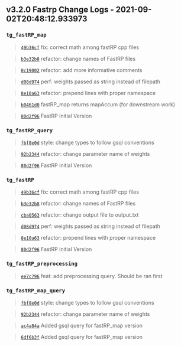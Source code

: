 
## v3.2.0 Fastrp Change Logs - 2021-09-02T20:48:12.933973

### `tg_fastRP_map`

> [`49b36cf`](https://github.com/tigergraph/gsql-graph-algorithms/commit/49b36cf786252ac978e728990a5fda073e57ad1f) fix: correct math among fastRP cpp files

> [`b3e32b8`](https://github.com/tigergraph/gsql-graph-algorithms/commit/b3e32b8a1c7a508421f5d2709cd8baa5a146beb5) refactor: change names of FastRP files

> [`0c19002`](https://github.com/tigergraph/gsql-graph-algorithms/commit/0c190022bcbf734cdc5016ab92e7b170bc4a4ee9) refactor: add more informative comments

> [`d08d974`](https://github.com/tigergraph/gsql-graph-algorithms/commit/d08d97485ccf9054a74ce2a75019b3a529e9080f) perf: weights passed as string instead of filepath

> [`8e10a63`](https://github.com/tigergraph/gsql-graph-algorithms/commit/8e10a634e8deef39eb1d77e2810871cfc5722e1f) refactor: prepend lines with proper namespace

> [`b0461d0`](https://github.com/tigergraph/gsql-graph-algorithms/commit/b0461d0473c38c2804dfe85b0a289f7f8c6e9ad7) fastRP_map returns mapAccum (for downstream work)

> [`80d2f96`](https://github.com/tigergraph/gsql-graph-algorithms/commit/80d2f96adb21242523a21a5b9ed8734750f5a19d) FastRP initial Version

### `tg_fastRP_query`

> [`fbf8e0d`](https://github.com/tigergraph/gsql-graph-algorithms/commit/fbf8e0d948ef61af5590b8f9398be9f5196245be) style: change types to follow gsql conventions

> [`92b2344`](https://github.com/tigergraph/gsql-graph-algorithms/commit/92b2344978452b4ae2af6c3d2a8200fa40d11f9e) refactor: change parameter name of weights

> [`80d2f96`](https://github.com/tigergraph/gsql-graph-algorithms/commit/80d2f96adb21242523a21a5b9ed8734750f5a19d) FastRP initial Version

### `tg_fastRP`

> [`49b36cf`](https://github.com/tigergraph/gsql-graph-algorithms/commit/49b36cf786252ac978e728990a5fda073e57ad1f) fix: correct math among fastRP cpp files

> [`b3e32b8`](https://github.com/tigergraph/gsql-graph-algorithms/commit/b3e32b8a1c7a508421f5d2709cd8baa5a146beb5) refactor: change names of FastRP files

> [`cba0563`](https://github.com/tigergraph/gsql-graph-algorithms/commit/cba05634fc0115b80f4d7544b248416410138fb2) refactor: change output file to output.txt

> [`d08d974`](https://github.com/tigergraph/gsql-graph-algorithms/commit/d08d97485ccf9054a74ce2a75019b3a529e9080f) perf: weights passed as string instead of filepath

> [`8e10a63`](https://github.com/tigergraph/gsql-graph-algorithms/commit/8e10a634e8deef39eb1d77e2810871cfc5722e1f) refactor: prepend lines with proper namespace

> [`80d2f96`](https://github.com/tigergraph/gsql-graph-algorithms/commit/80d2f96adb21242523a21a5b9ed8734750f5a19d) FastRP initial Version

### `tg_fastRP_preprocessing`

> [`ee7c796`](https://github.com/tigergraph/gsql-graph-algorithms/commit/ee7c796636c78fafe23951d3c5a49fe8189e71af) feat: add preprocessing query. Should be ran first

### `tg_fastRP_map_query`

> [`fbf8e0d`](https://github.com/tigergraph/gsql-graph-algorithms/commit/fbf8e0d948ef61af5590b8f9398be9f5196245be) style: change types to follow gsql conventions

> [`92b2344`](https://github.com/tigergraph/gsql-graph-algorithms/commit/92b2344978452b4ae2af6c3d2a8200fa40d11f9e) refactor: change parameter name of weights

> [`ac4a84a`](https://github.com/tigergraph/gsql-graph-algorithms/commit/ac4a84a1bdac3806ff481e3f833f20317458edb2) Added gsql query for fastRP_map version

> [`6df6b3f`](https://github.com/tigergraph/gsql-graph-algorithms/commit/6df6b3f89ae294f9e9c6a2739508063e0e49db50) Added gsql query for fastRP_map version
